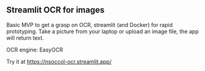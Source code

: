 ## Streamlit OCR for images

Basic MVP to get a grasp on OCR, streamlit (and Docker) for rapid prototyping. 
Take a picture from your laptop or upload an image file, the app will return text.

OCR engine: EasyOCR

Try it at https://nsoccol-ocr.streamlit.app/
